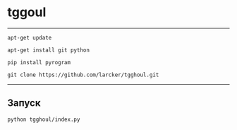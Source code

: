 # tggoul

___

	apt-get update

	apt-get install git python

	pip install pyrogram

	git clone https://github.com/larcker/tgghoul.git
___
## Запуск

	python tgghoul/index.py
	
